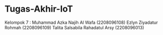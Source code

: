 # Tugas-Akhir-IoT
Kelompok 7 :
Muhammad Azka Najih Al Wafa (2208096108)
Ezlyn Ziyadatur Rohmah (2208096109)
Talita Salsabila Rahadatul Arsy (2208096013)
